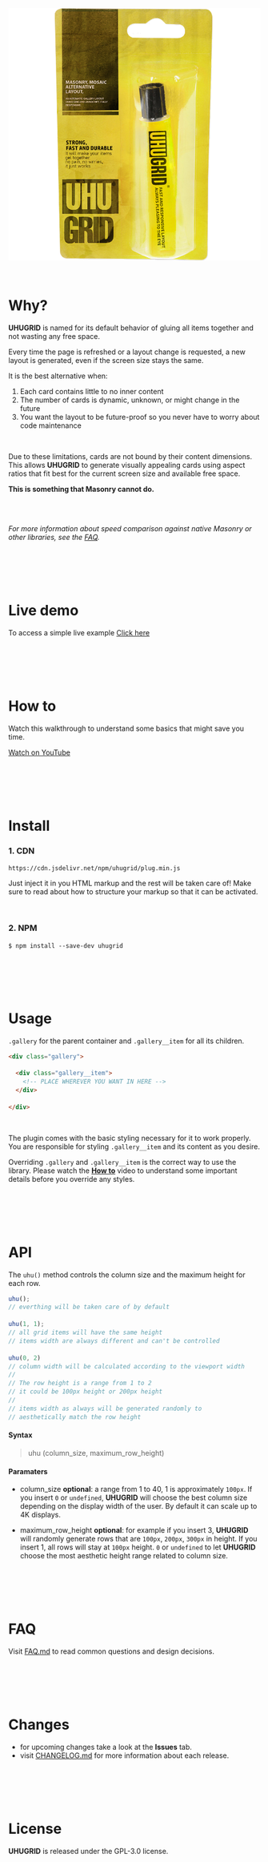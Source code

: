 ![UHUGRID poster](./imgs/uhu.png)

<br>


# Why?

**UHUGRID** is named for its default behavior of gluing all items together
and not wasting any free space.

Every time the page is refreshed or a layout change is requested,
a new layout is generated, even if the screen size stays the same.

It is the best alternative when:

1. Each card contains little to no inner content
2. The number of cards is dynamic, unknown, or might change in the future
3. You want the layout to be future-proof so you never have to worry about code maintenance

<br>

Due to these limitations, cards are not bound by their content dimensions.
This allows **UHUGRID** to generate visually appealing cards using aspect ratios
that fit best for the current screen size and available free space.

**This is something that Masonry cannot do.**

<br>
<br>

*For more information about speed comparison against native Masonry or other libraries,
see the [FAQ](FAQ.md).*
  
<br>
<br>
<br>
<br>

# Live demo
To access a simple live example [Click here](https://cipherlogs.github.io/uhugrid/demo/)

<br>
<br>
<br>
<br>

# How to
Watch this walkthrough to understand some basics that might save you time.

[Watch on YouTube](https://youtu.be/PT3ZhB4-Y40)

<br>
<br>
<br>
<br>

# Install

### 1. CDN

```
https://cdn.jsdelivr.net/npm/uhugrid/plug.min.js
```

Just inject it in you HTML markup and the rest will be taken care of!
Make sure to read about how to structure your markup so that it can be activated.

<br>

### 2. NPM

```
$ npm install --save-dev uhugrid
```

<br>
<br>
<br>
<br>

# Usage
`.gallery` for the parent container
and `.gallery__item` for all its children.


```HTML
<div class="gallery">

  <div class="gallery__item">
    <!-- PLACE WHEREVER YOU WANT IN HERE -->
  </div>

</div>
```
<br>

The plugin comes with the basic styling necessary for it to work properly. 
You are responsible for styling `.gallery__item` and its content as you desire. 

Overriding `.gallery` and `.gallery__item` is the correct way to use the library.
Please watch the [**How to**](#how-to) video to understand
some important details before you override any styles.

<br>
<br>
<br>
<br>

# API

The `uhu()` method controls the column size and the maximum height
for each row.


```JavaScript
uhu();
// everthing will be taken care of by default

uhu(1, 1);
// all grid items will have the same height
// items width are always different and can't be controlled

uhu(0, 2)
// column width will be calculated according to the viewport width
//
// The row height is a range from 1 to 2
// it could be 100px height or 200px height
//
// items width as always will be generated randomly to
// aesthetically match the row height
```

#### Syntax

> uhu (column_size, maximum_row_height)


#### Paramaters

+ column_size **optional**: a range from 1 to 40,
  1 is approximately `100px`. If you insert `0` or `undefined`,
  **UHUGRID** will choose the best column size depending on
  the display width of the user.
  By default it can scale up to 4K displays.

+ maximum_row_height **optional**: for example if you insert 3,
  **UHUGRID** will randomly generate rows that are
  `100px`, `200px`, `300px` in height.
  If you insert 1, all rows will stay at `100px` height.
  `0` or `undefined` to let **UHUGRID** choose the most
  aesthetic height range related to column size.
  

<br>
<br>
<br>
<br>

# FAQ
Visit [FAQ.md](./FAQ.md) to read common questions and design
decisions.

<br>
<br>
<br>
<br>

# Changes

+ for upcoming changes take a look at the **Issues** tab.
+ visit [CHANGELOG.md](./CHANGELOG.md) for more information about
  each release.

<br>
<br>
<br>
<br>

# License
**UHUGRID** is released under the GPL-3.0 license.


